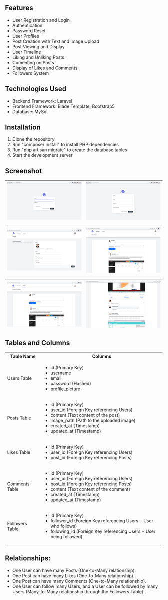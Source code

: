 ## Features
<ul>
    <li>User Registration and Login</li>
    <li>Authentication</li>
    <li>Password Reset</li>
    <li>User Profiles</li>
    <li>Post Creation with Text and Image Upload</li>
    <li>Post Viewing and Display</li>
    <li>User Timeline</li>
    <li>Liking and Unliking Posts</li>
    <li>Comenting on Posts</li>
    <li>Display of Likes and Comments</li>
    <li>Followers System</li>
</ul>

## Technologies Used
<ul>
    <li>Backend Framework: Laravel</li>
    <li>Frontend Framework: Blade Template, Bootstrap5</li>
    <li>Database: MySql</li>
</ul>

## Installation
<ol>
    <li>Clone the repository</li>
    <li>Run "composer install" to install PHP dependencies</li>
    <li> Run "php artisan migrate" to create the database tables</li>
    <li>Start the development server</li>
</ol>

## Screenshot
<table>
    <thead>
        <tr>
            <th>
                <img src="screenshots/login.png" alt="user login ss">
            </th>
            <th>
                <img src="screenshots/signup.png" alt="signup ss">
            </th>
        </tr>
    </thead>
</table>

<table>
    <thead>
        <tr>
            <th>
                <img src="screenshots/profile.png" alt="profile">
            </th>
            <th>
                <img src="screenshots/newsfeed.png" alt="newsfeed ss">
            </th>
        </tr>
    </thead>
</table>

<table>
    <thead>
        <tr>
            <th>
                <img src="screenshots/timeline.png" alt="timeline ss">
            </th>
            <th>
                <img src="screenshots/posts.png" alt="posts ss">
            </th>
        </tr>
    </thead>
</table>

## Tables and Columns
<table>
<tr>
    <th>Table Name</th>
    <th>Columns</th>
</tr>
<tr>
    <td>Users Table</td>
    <td>
        <ul>
            <li>id (Primary Key)</li>
            <li>username</li>
            <li>email</li>
            <li>password (Hashed)</li>
            <li>profile_picture</li>
        </ul>
    </td>
</tr>

<tr>
    <td>Posts Table</td>
    <td>
        <ul>
            <li>id (Primary Key)</li>
            <li>user_id (Foreign Key referencing Users)</li>
            <li>content (Text content of the post)</li>
            <li>image_path (Path to the uploaded image)</li>
            <li>created_at (Timestamp)</li>
            <li>updated_at (Timestamp)</li>
        </ul>
    </td>
</tr>

<tr>
    <td>Likes Table</td>
    <td>
        <ul>
            <li>id (Primary Key)</li>
            <li>user_id (Foreign Key referencing Users)</li>
            <li>post_id (Foreign Key referencing Posts)</li>
        </ul>
    </td>
</tr>
<tr>
    <td>Comments Table</td>
    <td>
        <ul>
            <li>id (Primary Key)</li>
            <li>user_id (Foreign Key referencing Users)</li>
            <li>post_id (Foreign Key referencing Posts)</li>
            <li>content (Text content of the comment)</li>
            <li>created_at (Timestamp)</li>
            <li>updated_at (Timestamp)</li>
        </ul>
    </td>
</tr>
<tr>
    <td>Followers Table</td>
    <td>
        <ul>
            <li>id (Primary Key)</li>
            <li>follower_id (Foreign Key referencing Users - User who follows)</li>
            <li>following_id (Foreign Key referencing Users - User being followed)</li>
        </ul>
    </td>
</tr>

</table>
<h2> Relationships:</h2>
<ul>
    <li>One User can have many Posts (One-to-Many relationship).</li>
    <li>One Post can have many Likes (One-to-Many relationship).</li>
    <li>One Post can have many Comments (One-to-Many relationship).</li>
    <li>One User can follow many Users, and a User can be followed by many Users (Many-to-Many relationship through the Followers Table).</li>
</ul>
